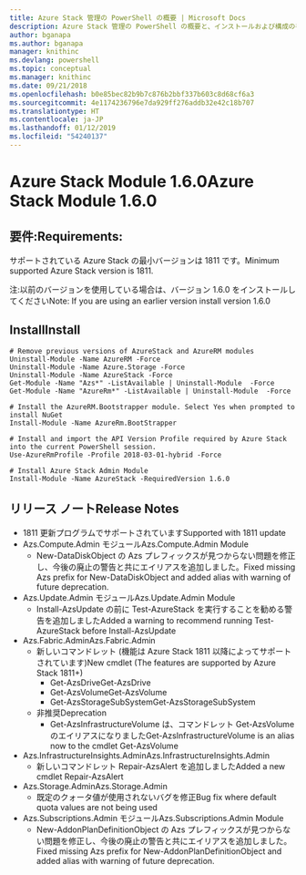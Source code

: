 ```yaml
---
title: Azure Stack 管理の PowerShell の概要 | Microsoft Docs
description: Azure Stack 管理の PowerShell の概要と、インストールおよび構成の手順。
author: bganapa
ms.author: bganapa
manager: knithinc
ms.devlang: powershell
ms.topic: conceptual
ms.manager: knithinc
ms.date: 09/21/2018
ms.openlocfilehash: b0e85bec82b9b7c876b2bbf337b603c8d68cf6a3
ms.sourcegitcommit: 4e1174236796e7da929ff276addb32e42c18b707
ms.translationtype: HT
ms.contentlocale: ja-JP
ms.lasthandoff: 01/12/2019
ms.locfileid: "54240137"
---
```

# <a name="azure-stack-module-160"></a><span data-ttu-id="e8343-103">Azure Stack Module 1.6.0</span><span class="sxs-lookup"><span data-stu-id="e8343-103">Azure Stack Module 1.6.0</span></span>

## <a name="requirements"></a><span data-ttu-id="e8343-104">要件:</span><span class="sxs-lookup"><span data-stu-id="e8343-104">Requirements:</span></span>
<span data-ttu-id="e8343-105">サポートされている Azure Stack の最小バージョンは 1811 です。</span><span class="sxs-lookup"><span data-stu-id="e8343-105">Minimum supported Azure Stack version is 1811.</span></span>

<span data-ttu-id="e8343-106">注:以前のバージョンを使用している場合は、バージョン 1.6.0 をインストールしてください</span><span class="sxs-lookup"><span data-stu-id="e8343-106">Note: If you are using an earlier version install version 1.6.0</span></span>

## <a name="install"></a><span data-ttu-id="e8343-107">Install</span><span class="sxs-lookup"><span data-stu-id="e8343-107">Install</span></span>
```
# Remove previous versions of AzureStack and AzureRM modules
Uninstall-Module -Name AzureRM -Force
Uninstall-Module -Name Azure.Storage -Force
Uninstall-Module -Name AzureStack -Force
Get-Module -Name "Azs*" -ListAvailable | Uninstall-Module  -Force 
Get-Module -Name "AzureRm*" -ListAvailable | Uninstall-Module  -Force

# Install the AzureRM.Bootstrapper module. Select Yes when prompted to install NuGet
Install-Module -Name AzureRm.BootStrapper

# Install and import the API Version Profile required by Azure Stack into the current PowerShell session.
Use-AzureRmProfile -Profile 2018-03-01-hybrid -Force

# Install Azure Stack Admin Module
Install-Module -Name AzureStack -RequiredVersion 1.6.0
```

## <a name="release-notes"></a><span data-ttu-id="e8343-108">リリース ノート</span><span class="sxs-lookup"><span data-stu-id="e8343-108">Release Notes</span></span>
* <span data-ttu-id="e8343-109">1811 更新プログラムでサポートされています</span><span class="sxs-lookup"><span data-stu-id="e8343-109">Supported with 1811 update</span></span>
* <span data-ttu-id="e8343-110">Azs.Compute.Admin モジュール</span><span class="sxs-lookup"><span data-stu-id="e8343-110">Azs.Compute.Admin Module</span></span>
    * <span data-ttu-id="e8343-111">New-DataDiskObject の Azs プレフィックスが見つからない問題を修正し、今後の廃止の警告と共にエイリアスを追加しました。</span><span class="sxs-lookup"><span data-stu-id="e8343-111">Fixed missing Azs prefix for New-DataDiskObject and added alias with warning of future deprecation.</span></span>
* <span data-ttu-id="e8343-112">Azs.Update.Admin モジュール</span><span class="sxs-lookup"><span data-stu-id="e8343-112">Azs.Update.Admin Module</span></span>
    * <span data-ttu-id="e8343-113">Install-AzsUpdate の前に Test-AzureStack を実行することを勧める警告を追加しました</span><span class="sxs-lookup"><span data-stu-id="e8343-113">Added a warning to recommend running Test-AzureStack before Install-AzsUpdate</span></span>
* <span data-ttu-id="e8343-114">Azs.Fabric.Admin</span><span class="sxs-lookup"><span data-stu-id="e8343-114">Azs.Fabric.Admin</span></span>
    * <span data-ttu-id="e8343-115">新しいコマンドレット (機能は Azure Stack 1811 以降によってサポートされています)</span><span class="sxs-lookup"><span data-stu-id="e8343-115">New cmdlet (The features are supported by Azure Stack 1811+)</span></span>
        * <span data-ttu-id="e8343-116">Get-AzsDrive</span><span class="sxs-lookup"><span data-stu-id="e8343-116">Get-AzsDrive</span></span>
        * <span data-ttu-id="e8343-117">Get-AzsVolume</span><span class="sxs-lookup"><span data-stu-id="e8343-117">Get-AzsVolume</span></span>
        * <span data-ttu-id="e8343-118">Get-AzsStorageSubSystem</span><span class="sxs-lookup"><span data-stu-id="e8343-118">Get-AzsStorageSubSystem</span></span>
    * <span data-ttu-id="e8343-119">非推奨</span><span class="sxs-lookup"><span data-stu-id="e8343-119">Deprecation</span></span>
        * <span data-ttu-id="e8343-120">Get-AzsInfrastructureVolume は、コマンドレット Get-AzsVolume のエイリアスになりました</span><span class="sxs-lookup"><span data-stu-id="e8343-120">Get-AzsInfrastructureVolume is an alias now to the cmdlet Get-AzsVolume</span></span>
* <span data-ttu-id="e8343-121">Azs.InfrastructureInsights.Admin</span><span class="sxs-lookup"><span data-stu-id="e8343-121">Azs.InfrastructureInsights.Admin</span></span>
    *  <span data-ttu-id="e8343-122">新しいコマンドレット Repair-AzsAlert を追加しました</span><span class="sxs-lookup"><span data-stu-id="e8343-122">Added a new cmdlet Repair-AzsAlert</span></span>
* <span data-ttu-id="e8343-123">Azs.Storage.Admin</span><span class="sxs-lookup"><span data-stu-id="e8343-123">Azs.Storage.Admin</span></span>
    * <span data-ttu-id="e8343-124">既定のクォータ値が使用されないバグを修正</span><span class="sxs-lookup"><span data-stu-id="e8343-124">Bug fix where default quota values are not being used</span></span>
* <span data-ttu-id="e8343-125">Azs.Subscriptions.Admin モジュール</span><span class="sxs-lookup"><span data-stu-id="e8343-125">Azs.Subscriptions.Admin Module</span></span>
    * <span data-ttu-id="e8343-126">New-AddonPlanDefinitionObject の Azs プレフィックスが見つからない問題を修正し、今後の廃止の警告と共にエイリアスを追加しました。</span><span class="sxs-lookup"><span data-stu-id="e8343-126">Fixed missing Azs prefix for New-AddonPlanDefinitionObject and added alias with warning of future deprecation.</span></span>
